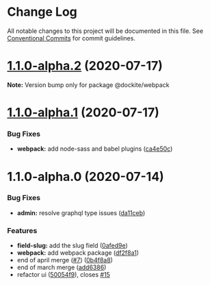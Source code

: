 # Change Log

All notable changes to this project will be documented in this file.
See [Conventional Commits](https://conventionalcommits.org) for commit guidelines.

# [1.1.0-alpha.2](https://github.com/dockite/dockite/compare/@dockite/webpack@1.1.0-alpha.1...@dockite/webpack@1.1.0-alpha.2) (2020-07-17)

**Note:** Version bump only for package @dockite/webpack





# [1.1.0-alpha.1](https://github.com/dockite/dockite/compare/@dockite/webpack@1.1.0-alpha.0...@dockite/webpack@1.1.0-alpha.1) (2020-07-17)


### Bug Fixes

* **webpack:** add node-sass and babel plugins ([ca4e50c](https://github.com/dockite/dockite/commit/ca4e50ccb8c0f2759ba6f20033b3dfcb7dd7dee4))





# 1.1.0-alpha.0 (2020-07-14)


### Bug Fixes

* **admin:** resolve graphql type issues ([da11ceb](https://github.com/dockite/dockite/commit/da11ceb6c2095fbcd9c5b28ce95809ffd66ffd30))


### Features

* **field-slug:** add the slug field ([0afed9e](https://github.com/dockite/dockite/commit/0afed9eb6294308960598c02de1dd985da6ab66d))
* **webpack:** add webpack package ([df2f8a1](https://github.com/dockite/dockite/commit/df2f8a122ae9a64ad329c6d4a9ee257dbf9292a7))
* end of april merge  ([#7](https://github.com/dockite/dockite/issues/7)) ([0b4f8a8](https://github.com/dockite/dockite/commit/0b4f8a8ebd6da6118eee6e219817d7c85d611200))
* end of march merge ([add6386](https://github.com/dockite/dockite/commit/add6386a91a2e7368ae8b5b623eb48a74e2e3312))
* refactor ui ([50054f9](https://github.com/dockite/dockite/commit/50054f980c990822e7e6ceffe05d0799f2e5dcd5)), closes [#15](https://github.com/dockite/dockite/issues/15)
